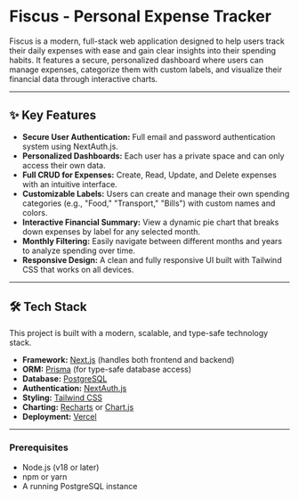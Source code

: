 # Fiscus - Personal Expense Tracker

Fiscus is a modern, full-stack web application designed to help users track their daily expenses with ease and gain clear insights into their spending habits. It features a secure, personalized dashboard where users can manage expenses, categorize them with custom labels, and visualize their financial data through interactive charts.

---

## ✨ Key Features

* **Secure User Authentication:** Full email and password authentication system using NextAuth.js.
* **Personalized Dashboards:** Each user has a private space and can only access their own data.
* **Full CRUD for Expenses:** Create, Read, Update, and Delete expenses with an intuitive interface.
* **Customizable Labels:** Users can create and manage their own spending categories (e.g., "Food," "Transport," "Bills") with custom names and colors.
* **Interactive Financial Summary:** View a dynamic pie chart that breaks down expenses by label for any selected month.
* **Monthly Filtering:** Easily navigate between different months and years to analyze spending over time.
* **Responsive Design:** A clean and fully responsive UI built with Tailwind CSS that works on all devices.

---

## 🛠️ Tech Stack

This project is built with a modern, scalable, and type-safe technology stack.

* **Framework:** [Next.js](https://nextjs.org/) (handles both frontend and backend)
* **ORM:** [Prisma](https://www.prisma.io/) (for type-safe database access)
* **Database:** [PostgreSQL](https://www.postgresql.org/)
* **Authentication:** [NextAuth.js](https://next-auth.js.org/)
* **Styling:** [Tailwind CSS](https://tailwindcss.com/)
* **Charting:** [Recharts](https://recharts.org/) or [Chart.js](https://www.chartjs.org/)
* **Deployment:** [Vercel](https://vercel.com/)

---

### Prerequisites

* Node.js (v18 or later)
* npm or yarn
* A running PostgreSQL instance
